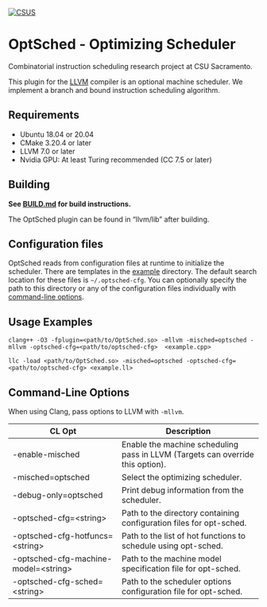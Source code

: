 [![CSUS](http://www.csus.edu/Brand/assets/Logos/Core/Primary/Stacked/Primary_Stacked_3_Color_wht_hndTN.png)](http://www.csus.edu/)

# OptSched - Optimizing Scheduler
Combinatorial instruction scheduling research project at CSU Sacramento.

This plugin for the [LLVM](https://llvm.org/) compiler is an optional machine scheduler. We implement a branch and bound instruction scheduling algorithm.

## Requirements

- Ubuntu 18.04 or 20.04
- CMake 3.20.4 or later
- LLVM 7.0 or later
- Nvidia GPU: At least Turing recommended (CC 7.5 or later)

## Building

**See [BUILD.md](BUILD.md) for build instructions.**

The OptSched plugin can be found in “llvm/lib” after building.

## Configuration files

OptSched reads from configuration files at runtime to initialize the scheduler. There are templates in the [example](https://github.com/OptSched/OptSched/tree/master/example/optsched-cfg) directory. The default search location for these files is ```~/.optsched-cfg```. You can optionally specify the path to this directory or any of the configuration files individually with [command-line options](#Command-Line-Options).

## Usage Examples

`clang++ -O3 -fplugin=<path/to/OptSched.so> -mllvm -misched=optsched -mllvm -optsched-cfg=<path/to/optsched-cfg>  <example.cpp>`

`llc -load <path/to/OptSched.so> -misched=optsched -optsched-cfg=<path/to/optsched-cfg> <example.ll>`

## Command-Line Options

When using Clang, pass options to LLVM with `-mllvm`.

| CL Opt | Description |
| ------ | ----------- |
| -enable-misched | Enable the machine scheduling pass in LLVM (Targets can override this option). |
| -misched=optsched | Select the optimizing scheduler. |
| -debug-only=optsched | Print debug information from the scheduler. |
| -optsched-cfg=\<string\> | Path to the directory containing configuration files for opt-sched. |
| -optsched-cfg-hotfuncs=\<string\> | Path to the list of hot functions to schedule using opt-sched. |
| -optsched-cfg-machine-model=\<string\> | Path to the machine model specification file for opt-sched. |
| -optsched-cfg-sched=\<string\> | Path to the scheduler options configuration file for opt-sched. |
